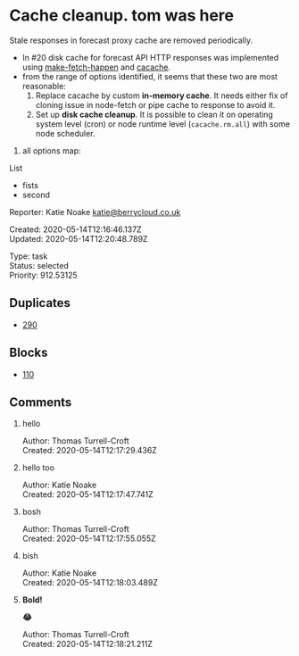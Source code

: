 # Cache cleanup. tom was here

Stale responses in forecast proxy cache are removed periodically.

- In #20 disk cache for forecast API HTTP responses was implemented using [make-fetch-happen](https://github.com/zkat/make-fetch-happen) and [cacache](https://github.com/zkat/cacache).
- from the range of options identified, it seems that these two are most reasonable:
    1. Replace cacache by custom **in-memory cache**. It needs either fix of cloning issue in node-fetch or pipe cache to response to avoid it.
    2. Set up **disk cache cleanup**. It is possible to clean it on operating system level (cron) or node runtime level (`cacache.rm.all`) with some node scheduler.
1. all options map:


List

- fists
- second

Reporter: Katie Noake <katie@berrycloud.co.uk>  

Created: 2020-05-14T12:16:46.137Z  
Updated: 2020-05-14T12:20:48.789Z

Type: task  
Status: selected  
Priority: 912.53125

## Duplicates
- [290](290.md "Favorite spots design")

## Blocks
- [110](110.md "A different title ? hello")

## Comments
1.  hello

    Author: Thomas Turrell-Croft  
    Created: 2020-05-14T12:17:29.436Z  

2.  hello too

    

    Author: Katie Noake  
    Created: 2020-05-14T12:17:47.741Z  

3.  bosh

    Author: Thomas Turrell-Croft  
    Created: 2020-05-14T12:17:55.055Z  

4.  bish

    

    Author: Katie Noake  
    Created: 2020-05-14T12:18:03.489Z  

5.  **Bold!**

    **😂**

    Author: Thomas Turrell-Croft  
    Created: 2020-05-14T12:18:21.211Z  
